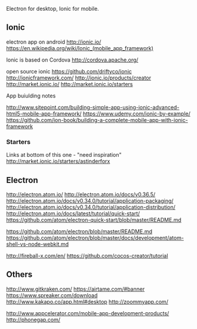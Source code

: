 
<!--
-->

Electron for desktop, Ionic for mobile.

Ionic
-----

electron app on android
http://ionic.io/
https://en.wikipedia.org/wiki/Ionic_(mobile_app_framework)

Ionic is based on Cordova
http://cordova.apache.org/

open source ionic
https://github.com/driftyco/ionic
http://ionicframework.com/
http://ionic.io/products/creator
http://market.ionic.io/
http://market.ionic.io/starters


App buiulding notes

http://www.sitepoint.com/building-simple-app-using-ionic-advanced-html5-mobile-app-framework/
https://www.udemy.com/ionic-by-example/
https://github.com/ion-book/building-a-complete-mobile-app-with-ionic-framework

### Starters

Links at bottom of this one - "need inspiration"
http://market.ionic.io/starters/astinderforx

Electron
---------

http://electron.atom.io/
http://electron.atom.io/docs/v0.36.5/
http://electron.atom.io/docs/v0.34.0/tutorial/application-packaging/
http://electron.atom.io/docs/v0.34.0/tutorial/application-distribution/
http://electron.atom.io/docs/latest/tutorial/quick-start/
https://github.com/atom/electron-quick-start/blob/master/README.md

https://github.com/atom/electron/blob/master/README.md
https://github.com/atom/electron/blob/master/docs/development/atom-shell-vs-node-webkit.md

http://fireball-x.com/en/
https://github.com/cocos-creator/tutorial

Others
------

http://www.gitkraken.com/
https://airtame.com/#banner
https://www.spreaker.com/download
http://www.kakapo.co/app.html#desktop
http://zoommyapp.com/


http://www.appcelerator.com/mobile-app-development-products/
http://phonegap.com/

<!-- vim: set autoindent expandtab sw=4 syntax=markdown: -->
